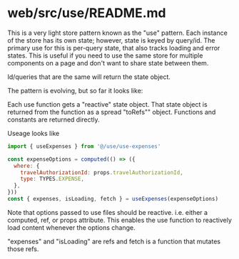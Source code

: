 # web/src/use/README.md

This is a very light store pattern known as the "use" pattern. Each instance of the store has its own state; however, state is keyed by query/id. The primary use for this is per-query state, that also tracks loading and error states. This is useful if you need to use the same store for multiple components on a page and don't want to share state between them.

Id/queries that are the same will return the state object.

The pattern is evolving, but so far it looks like:

Each use function gets a "reactive" state object.
That state object is returned from the function as a spread "toRefs"" object.
Functions and constants are returned directly.

Useage looks like

```js
import { useExpenses } from '@/use/use-expenses'

const expenseOptions = computed(() => ({
  where: {
    travelAuthorizationId: props.travelAuthorizationId,
    type: TYPES.EXPENSE,
  },
}))
const { expenses, isLoading, fetch } = useExpenses(expenseOptions)
```

Note that options passed to use files should be reactive.
i.e. either a computed, ref, or props attribute.
This enables the use function to reactively load content whenever the options change.

"expenses" and "isLoading" are refs and fetch is a function that mutates those refs.
